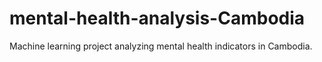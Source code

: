 # mental-health-analysis-Cambodia
Machine learning project analyzing mental health indicators in Cambodia.
